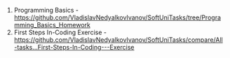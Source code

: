 1. Programming Basics               - https://github.com/VladislavNedyalkovIvanov/SoftUniTasks/tree/Programming_Basics_Homework
2. First Steps In-Coding Exercise   - https://github.com/VladislavNedyalkovIvanov/SoftUniTasks/compare/All-tasks...First-Steps-In-Coding---Exercise
